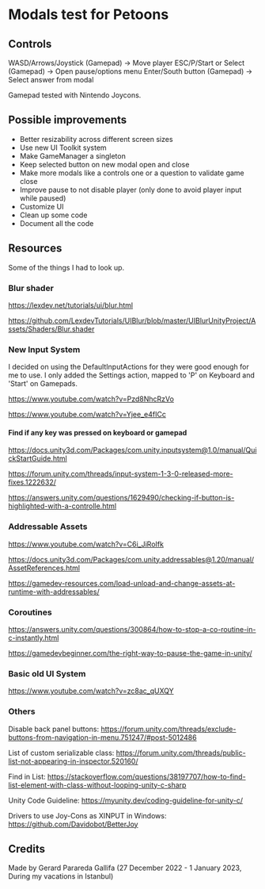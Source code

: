 # Modals test for Petoons 

## Controls
WASD/Arrows/Joystick (Gamepad) -> Move player
ESC/P/Start or Select (Gamepad) -> Open pause/options menu
Enter/South button (Gamepad) -> Select answer from modal

Gamepad tested with Nintendo Joycons.

## Possible improvements
- Better resizability across different screen sizes
- Use new UI Toolkit system
- Make GameManager a singleton
- Keep selected button on new modal open and close
- Make more modals like a controls one or a question to validate game close
- Improve pause to not disable player (only done to avoid player input while paused)
- Customize UI
- Clean up some code
- Document all the code

## Resources
Some of the things I had to look up.

### Blur shader
https://lexdev.net/tutorials/ui/blur.html

https://github.com/LexdevTutorials/UIBlur/blob/master/UIBlurUnityProject/Assets/Shaders/Blur.shader

### New Input System
I decided on using the DefaultInputActions for they were good enough for me to use. I only added the Settings action, mapped to 'P' on Keyboard and 'Start' on Gamepads.

https://www.youtube.com/watch?v=Pzd8NhcRzVo

https://www.youtube.com/watch?v=Yjee_e4fICc

#### Find if any key was pressed on keyboard or gamepad
https://docs.unity3d.com/Packages/com.unity.inputsystem@1.0/manual/QuickStartGuide.html

https://forum.unity.com/threads/input-system-1-3-0-released-more-fixes.1222632/

https://answers.unity.com/questions/1629490/checking-if-button-is-highlighted-with-a-controlle.html

### Addressable Assets
https://www.youtube.com/watch?v=C6i_JiRoIfk

https://docs.unity3d.com/Packages/com.unity.addressables@1.20/manual/AssetReferences.html

https://gamedev-resources.com/load-unload-and-change-assets-at-runtime-with-addressables/

### Coroutines
https://answers.unity.com/questions/300864/how-to-stop-a-co-routine-in-c-instantly.html

https://gamedevbeginner.com/the-right-way-to-pause-the-game-in-unity/

### Basic old UI System
https://www.youtube.com/watch?v=zc8ac_qUXQY

### Others
Disable back panel buttons: https://forum.unity.com/threads/exclude-buttons-from-navigation-in-menu.751247/#post-5012486

List of custom serializable class: https://forum.unity.com/threads/public-list-not-appearing-in-inspector.520160/

Find in List: https://stackoverflow.com/questions/38197707/how-to-find-list-element-with-class-without-looping-unity-c-sharp

Unity Code Guideline: https://myunity.dev/coding-guideline-for-unity-c/

Drivers to use Joy-Cons as XINPUT in Windows: https://github.com/Davidobot/BetterJoy


## Credits
Made by Gerard Parareda Gallifa
(27 December 2022 - 1 January 2023, During my vacations in Istanbul)
